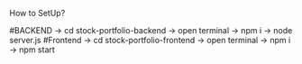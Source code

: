 How to SetUp?

#BACKEND
-> cd stock-portfolio-backend
-> open terminal
  -> npm i
  -> node server.js
#Frontend
-> cd stock-portfolio-frontend
-> open terminal
  -> npm i
  -> npm start
